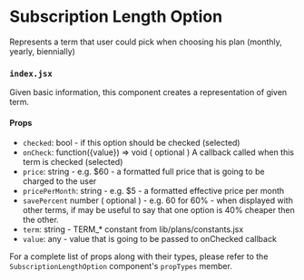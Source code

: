 Subscription Length Option
==========

Represents a term that user could pick when choosing his plan (monthly, yearly, biennially)

### `index.jsx`

Given basic information, this component creates a representation of given term.

#### Props

* `checked`: bool - if this option should be checked (selected)
* `onCheck`: function({value}) => void ( optional ) A callback called when this term is checked (selected)
* `price`: string - e.g. $60 - a formatted full price that is going to be charged to the user
* `pricePerMonth`: string - e.g. $5 - a formatted effective price per month
* `savePercent` number ( optional ) - e.g. 60 for 60% - when displayed with other terms,
                                      if may be useful to say that one option is 40% cheaper
                                      then the other.
* `term`: string - TERM_* constant from lib/plans/constants.jsx
* `value`: any - value that is going to be passed to onChecked callback

For a complete list of props along with their types, please refer to the `SubscriptionLengthOption` component's `propTypes` member.
